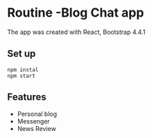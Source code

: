 # Routine -Blog Chat app 
The app was created with React, Bootstrap 4.4.1

## Set up
```
npm instal
npm start
```

## Features
* Personal blog
* Messenger
* News Review


